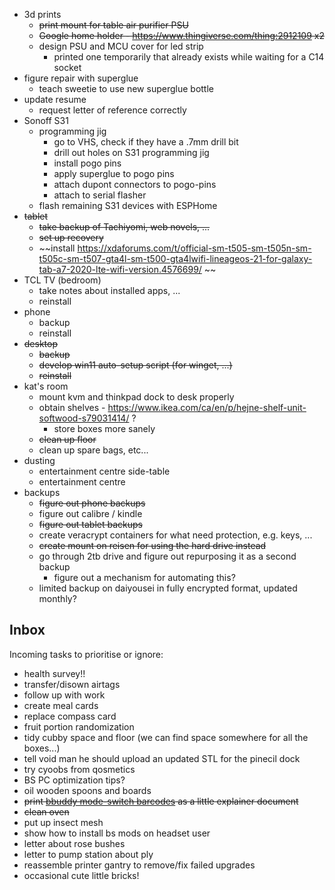 * 3d prints
	* ~~print mount for table air purifier PSU~~
	* ~~Google home holder - https://www.thingiverse.com/thing:2912109 x2~~
	* design PSU and MCU cover for led strip
		* printed one temporarily that already exists while waiting for a C14 socket
* figure repair with superglue
	* teach sweetie to use new superglue bottle
* update resume
	* request letter of reference correctly
* Sonoff S31
	* programming jig
		* go to VHS, check if they have a .7mm drill bit
		* drill out holes on S31 programming jig
		* install pogo pins
		* apply superglue to pogo pins
		* attach dupont connectors to pogo-pins
		* attach to serial flasher
	* flash remaining S31 devices with ESPHome
* ~~tablet~~
	* ~~take backup of Tachiyomi, web novels, ...~~
	* ~~set up recovery~~
	* ~~install https://xdaforums.com/t/official-sm-t505-sm-t505n-sm-t505c-sm-t507-gta4l-sm-t500-gta4lwifi-lineageos-21-for-galaxy-tab-a7-2020-lte-wifi-version.4576699/ ~~
* TCL TV (bedroom)
	* take notes about installed apps, ...
	* reinstall
* phone
	* backup
	* reinstall
* ~~desktop~~
	* ~~backup~~
	* ~~develop win11 auto-setup script (for winget, ...)~~
	* ~~reinstall~~
* kat's room
	* mount kvm and thinkpad dock to desk properly
	* obtain shelves - https://www.ikea.com/ca/en/p/hejne-shelf-unit-softwood-s79031414/ ?
		* store boxes more sanely
	* ~~clean up floor~~
	* clean up spare bags, etc...
* dusting
	* entertainment centre side-table
	* entertainment centre
* backups
	* ~~figure out phone backups~~
	* figure out calibre / kindle
	* ~~figure out tablet backups~~
	* create veracrypt containers for what need protection, e.g. keys, ...
	* ~~create mount on reisen for using the hard drive instead~~
	* go through 2tb drive and figure out repurposing it as a second backup
		* figure out a mechanism for automating this?
	* limited backup on daiyousei in fully encrypted format, updated monthly?


## Inbox

Incoming tasks to prioritise or ignore:

* health survey!!
* transfer/disown airtags
* follow up with work
* create meal cards
* replace compass card
* fruit portion randomization
* tidy cubby space and floor (we can find space somewhere for all the boxes...)
* tell void man he should upload an updated STL for the pinecil dock
* try cyoobs from qosmetics
* BS PC optimization tips?
* oil wooden spoons and boards
* ~~print [bbuddy mode-switch barcodes](https://github.com/Forceu/barcodebuddy/tree/master/example/defaultBarcodes) as a little explainer document~~
* ~~clean oven~~
* put up insect mesh
* show how to install bs mods on headset user
* letter about rose bushes
* letter to pump station about ply
* reassemble printer gantry to remove/fix failed upgrades
* occasional cute little bricks!
